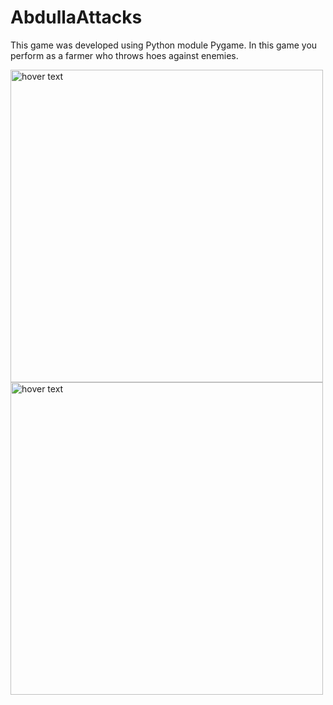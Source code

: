 # AbdullaAttacks
This game was developed using Python module Pygame. In this game you perform as a farmer who throws hoes against enemies.

<p align="left">
  <img src="https://user-images.githubusercontent.com/106261886/178907573-431a5a44-3d0b-464f-8075-212db1127432.png" width="500" title="hover text">
  <img src="https://user-images.githubusercontent.com/106261886/178908210-6e97a474-8502-4cd3-9d56-8c412968e94b.png" width="500" title="hover text">
</p>

